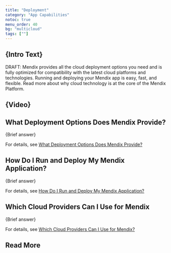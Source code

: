 ```yaml
---
title: "Deployment"
category: "App Capabilities"
notoc: true
menu_order: 40
bg: "multicloud"
tags: [""]
---
```


## {Intro Text}

DRAFT: Mendix provides all the cloud deployment options you need and is fully optimized for compatibility with the latest cloud platforms and technologies. Running and deploying your Mendix app is easy, fast, and flexible. Read more about why cloud technology is at the core of the Mendix Platform.

## {Video}

## What Deployment Options Does Mendix Provide?

{Brief answer}

For details, see [What Deployment Options Does Mendix Provide?](multi-cloud-overview#deployment-options)

## How Do I Run and Deploy My Mendix Application?

{Brief answer}

For details, see [How Do I Run and Deploy My Mendix Application?](multi-cloud-overview#run-deploy)

## Which Cloud Providers Can I Use for Mendix

{Brief answer}

For details, see [Which Cloud Providers Can I Use for Mendix?](cloud-providers#which-cloud)

## Read More
